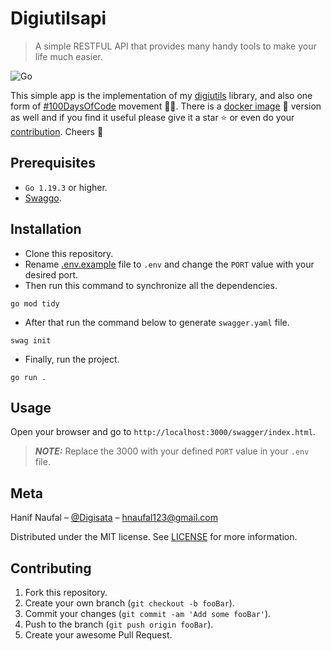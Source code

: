 # Digiutilsapi
>
> A simple RESTFUL API that provides many handy tools to make your life much easier.

![Go](https://img.shields.io/badge/Go-00ADD8?style=for-the-badge&logo=go&logoColor=white)

This simple app is the implementation of my [digiutils](https://github.com/Digisata/digiutilsapi) library, and also one form of [#100DaysOfCode](https://www.100daysofcode.com/) movement 🏃‍♂️. There is a [docker image](https://hub.docker.com/r/digisata/digiutilsapi) 🐋 version as well and if you find it useful please give it a star ⭐ or even do your [contribution](#contributing). Cheers 🥂

## Prerequisites

- `Go 1.19.3` or higher.
- [Swaggo](https://github.com/swaggo/swag).

## Installation

- Clone this repository.
- Rename [.env.example](.env.example) file to `.env` and change the `PORT` value with your desired port.
- Then run this command to synchronize all the dependencies.
```shell
go mod tidy
```
- After that run the command below to generate `swagger.yaml` file.
```shell
swag init
```
- Finally, run the project.
```shell
go run .
```

## Usage

Open your browser and go to `http://localhost:3000/swagger/index.html`.
> **_NOTE:_**  Replace the 3000 with your defined `PORT` value in your `.env` file.

## Meta

Hanif Naufal – [@Digisata](https://twitter.com/Digisata) – [hnaufal123@gmail.com](mailto:hnaufal123@gmail.com)

Distributed under the MIT license. See [LICENSE](LICENSE.md) for more information.

## Contributing

1. Fork this repository.
2. Create your own branch (`git checkout -b fooBar`).
3. Commit your changes (`git commit -am 'Add some fooBar'`).
4. Push to the branch (`git push origin fooBar`).
5. Create your awesome Pull Request.
